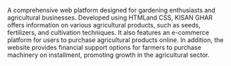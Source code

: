 A comprehensive web platform designed for gardening enthusiasts and agricultural businesses. Developed using HTMLand CSS, KISAN GHAR offers information on various agricultural products, such as seeds, fertilizers, and cultivation techniques. It also features an e-commerce platform for users to purchase agricultural products online. In addition, the website provides financial support options for farmers to purchase machinery on installment, promoting growth in the agricultural sector.
